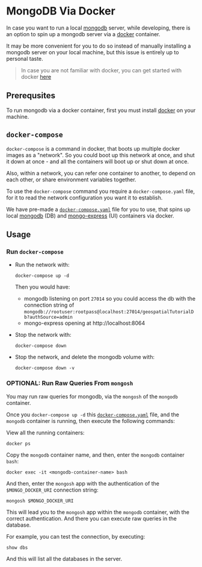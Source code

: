 # MongoDB Via Docker

In case you want to run a local [mongodb](https://www.mongodb.com/) server, while developing,
there is an option to spin up a mongodb server via a [docker](https://www.docker.com/) container.

It may be more convenient for you to do so instead of manually installing a mongodb
server on your local machine, but this issue is entirely up to personal taste.

> In case you are not familiar with docker, you can get started with docker [here](https://docs.docker.com/get-started/)

## Prerequsites

To run mongodb via a docker container, first you must install [docker](https://www.docker.com/) on your machine.

## `docker-compose`

`docker-compose` is a command in docker, that boots up multiple docker images as a "network".
So you could boot up this network at once, and shut it down at once - and all the containers will boot up or shut down at once.

Also, within a network, you can refer one container to another, to depend on each other, or share environment variables together.

To use the `docker-compose` command you require a `docker-compose.yaml` file, for it to read the network configuration you want it to establish.

We have pre-made a [`docker-compose.yaml`](/docker-compose.yaml) file for you to use,
that spins up local [mongodb](https://hub.docker.com/_/mongo) (DB) and [mongo-express](https://hub.docker.com/_/mongo-express) (UI) containers via docker.

## Usage

### Run `docker-compose`

- Run the network with:

    ```
    docker-compose up -d
    ```

    Then you would have:
    - mongodb listening on port `27014` so you could access the db with the connection string of `mongodb://rootuser:rootpass@localhost:27014/geospatialTutorialDb?authSource=admin`
    - mongo-express opening at http://localhost:8064

- Stop the network with:

    ```
    docker-compose down
    ```

- Stop the network, and delete the mongodb volume with:

    ```
    docker-compose down -v
    ```

### OPTIONAL: Run Raw Queries From `mongosh`

You may run raw queries for mongodb, via the `mongosh` of the `mongodb` container.

Once you `docker-compose up -d` this [`docker-compose.yaml`](/docker-compose.yaml) file,
and the `mongodb` container is running, then execute the following commands:

View all the running containers:
```
docker ps
```

Copy the `mongodb` container name, and then, enter the `mongodb` container `bash`:
```
docker exec -it <mongodb-container-name> bash
```

And then, enter the `mongosh` app with the authentication of the `$MONGO_DOCKER_URI` connection string:
```
mongosh $MONGO_DOCKER_URI
```

This will lead you to the `mongosh` app within the `mongodb` container, with the correct authentication.
And there you can execute raw queries in the database.

For example, you can test the connection, by executing:
```
show dbs
```
And this will list all the databases in the server.
